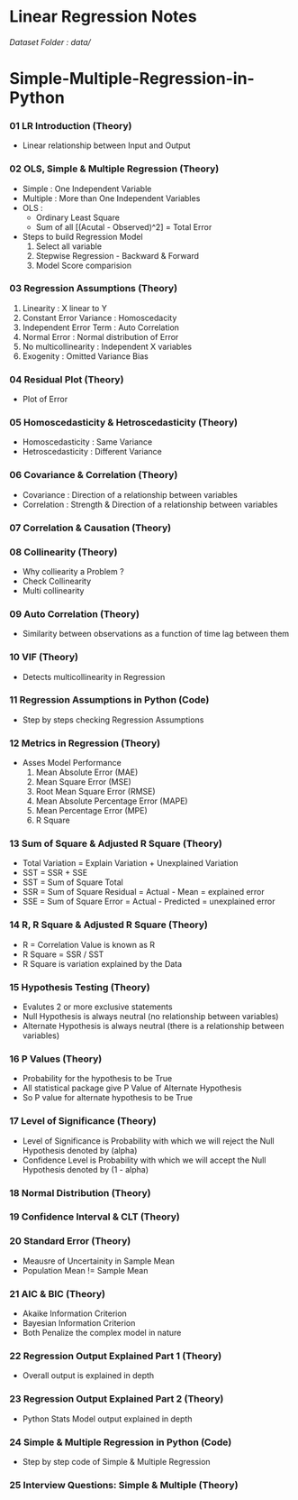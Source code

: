# Linear Regression Notes

###### Dataset Folder : data/
# Simple-Multiple-Regression-in-Python

### 01 LR Introduction (Theory)
  - Linear relationship between Input and Output

### 02 OLS, Simple & Multiple Regression (Theory)
  - Simple : One Independent Variable
  - Multiple : More than One Independent Variables
  - OLS :
    - Ordinary Least Square
    - Sum of all [(Acutal - Observed)^2] = Total Error
  - Steps to build Regression Model
    1. Select all variable
    2. Stepwise Regression - Backward & Forward
    3. Model Score comparision
      
### 03 Regression Assumptions (Theory)
  1. Linearity : X linear to Y
  2. Constant Error Variance : Homoscedacity
  3. Independent Error Term : Auto Correlation
  4. Normal Error : Normal distribution of Error
  5. No multicollinearity : Independent X variables
  6. Exogenity : Omitted Variance Bias

### 04 Residual Plot (Theory)
  - Plot of Error

### 05 Homoscedasticity & Hetroscedasticity (Theory)
  - Homoscedasticity : Same Variance 
  - Hetroscedasticity : Different Variance

### 06 Covariance & Correlation (Theory)
  - Covariance : Direction of a relationship between variables
  - Correlation : Strength & Direction of a relationship between variables

### 07 Correlation & Causation (Theory)

### 08 Collinearity (Theory)
  - Why colliearity a Problem ?
  - Check Collinearity
  - Multi collinearity
  
### 09 Auto Correlation (Theory)
  - Similarity between observations as a function of time lag between them 

### 10 VIF (Theory)
  - Detects multicollinearity in Regression

### 11 Regression Assumptions in Python (Code)
  - Step by steps checking Regression Assumptions

### 12 Metrics in Regression (Theory)
  - Asses Model Performance
    1. Mean Absolute Error (MAE)
    2. Mean Square Error (MSE)
    3. Root Mean Square Error (RMSE)
    4. Mean Absolute Percentage Error (MAPE)
    5. Mean Percentage Error (MPE)
    6. R Square

### 13 Sum of Square & Adjusted R Square (Theory)
  - Total Variation = Explain Variation + Unexplained Variation
  - SST = SSR + SSE
  - SST = Sum of Square Total
  - SSR = Sum of Square Residual = Actual - Mean = explained error
  - SSE = Sum of Square Error = Actual - Predicted = unexplained error

### 14 R, R Square & Adjusted R Square (Theory)
  - R = Correlation Value is known as R
  - R Square = SSR / SST
  - R Square is variation explained by the Data

### 15 Hypothesis Testing (Theory)
  - Evalutes 2 or more exclusive statements
  - Null Hypothesis is always neutral (no relationship between variables)
  - Alternate Hypothesis is always neutral (there is a relationship between variables)

### 16 P Values (Theory)
  - Probability for the hypothesis to be True
  - All statistical package give P Value of Alternate Hypothesis
  - So P value for alternate hypothesis to be True

### 17 Level of Significance (Theory)
  - Level of Significance is Probability with which we will reject the Null Hypothesis denoted by (alpha)
  - Confidence Level is Probability with which we will accept the Null Hypothesis denoted by (1 - alpha)

### 18 Normal Distribution (Theory)

### 19 Confidence Interval & CLT (Theory)

### 20  Standard Error (Theory)
  - Meausre of Uncertainity in Sample Mean
  - Population Mean != Sample Mean

### 21 AIC & BIC (Theory)
  - Akaike Information Criterion
  - Bayesian Information Criterion
  - Both Penalize the complex model in nature

### 22 Regression Output Explained Part 1 (Theory)
  - Overall output is explained in depth

### 23 Regression Output Explained Part 2 (Theory)
  - Python Stats Model output explained in depth

### 24 Simple & Multiple Regression in Python (Code)
  - Step by step code of Simple & Multiple Regression

### 25 Interview Questions: Simple & Multiple (Theory)
